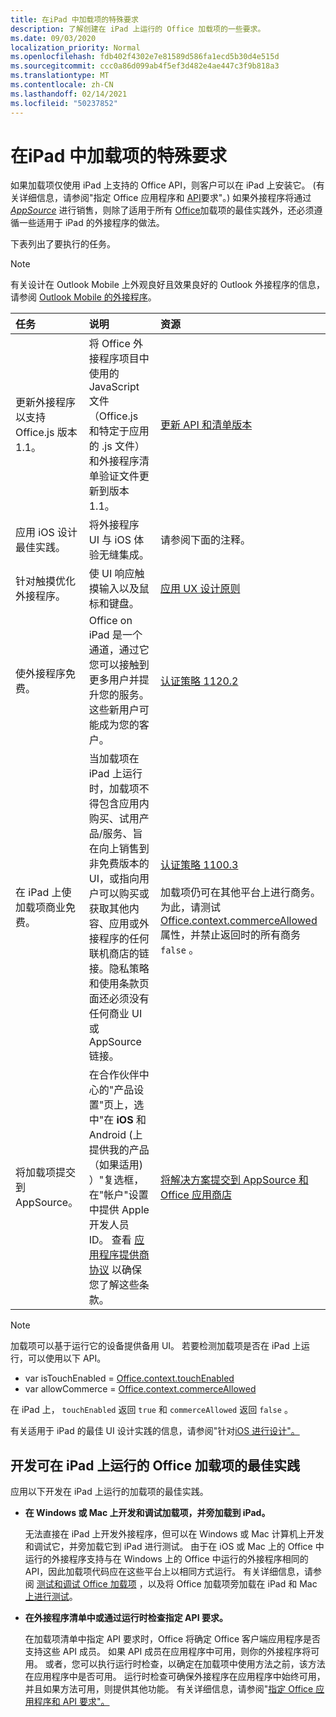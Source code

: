 ```yaml
---
title: 在iPad 中加载项的特殊要求
description: 了解创建在 iPad 上运行的 Office 加载项的一些要求。
ms.date: 09/03/2020
localization_priority: Normal
ms.openlocfilehash: fdb402f4302e7e81589d586fa1ecd5b30d4e515d
ms.sourcegitcommit: ccc0a86d099ab4f5ef3d482e4ae447c3f9b818a3
ms.translationtype: MT
ms.contentlocale: zh-CN
ms.lasthandoff: 02/14/2021
ms.locfileid: "50237852"
---
```

# <a name="special-requirements-for-add-ins-on-the-ipad"></a>在iPad 中加载项的特殊要求

如果加载项仅使用 iPad 上支持的 Office API，则客户可以在 iPad 上安装它。  (有关详细信息，请参阅"指定 Office 应用程序和 [API](specify-office-hosts-and-api-requirements.md)要求"。) 如果外接程序将通过 *[AppSource](https://appsource.microsoft.com)* 进行销售，则除了适用于所有 [Office](../concepts/add-in-development-best-practices.md)加载项的最佳实践外，还必须遵循一些适用于 iPad 的外接程序的做法。

下表列出了要执行的任务。

> [!NOTE]
> 有关设计在 Outlook Mobile 上外观良好且效果良好的 Outlook 外接程序的信息，请参阅 [Outlook Mobile 的外接程序](../outlook/outlook-mobile-addins.md)。

|任务|说明|资源|
|:-----|:-----|:-----|
|更新外接程序以支持 Office.js 版本 1.1。|将 Office 外接程序项目中使用的 JavaScript 文件（Office.js 和特定于应用的 .js 文件）和外接程序清单验证文件更新到版本 1.1。|[更新 API 和清单版本](update-your-javascript-api-for-office-and-manifest-schema-version.md)|
|应用 iOS 设计最佳实践。|将外接程序 UI 与 iOS 体验无缝集成。| 请参阅下面的注释。 |
|针对触摸优化外接程序。|使 UI 响应触摸输入以及鼠标和键盘。|[应用 UX 设计原则](../concepts/add-in-development-best-practices.md#apply-ux-design-principles)|
|使外接程序免费。|Office on iPad 是一个通道，通过它您可以接触到更多用户并提升您的服务。这些新用户可能成为您的客户。|[认证策略 1120.2](/legal/marketplace/certification-policies#11202-acquisition-pricing-and-terms)|
|在 iPad 上使加载项商业免费。|当加载项在 iPad 上运行时，加载项不得包含应用内购买、试用产品/服务、旨在向上销售到非免费版本的 UI，或指向用户可以购买或获取其他内容、应用或外接程序的任何联机商店的链接。隐私策略和使用条款页面还必须没有任何商业 UI 或 AppSource 链接。|[认证策略 1100.3](/legal/marketplace/certification-policies#11003-selling-additional-features)<br><br>加载项仍可在其他平台上进行商务。 为此，请测试 [Office.context.commerceAllowed](/javascript/api/office/office.context#commerceallowed) 属性，并禁止返回时的所有商务 `false` 。|
|将加载项提交到 AppSource。|在合作伙伴中心的"产品设置"页上，选中"在 **iOS** 和 Android (上提供我的产品（如果适用) ）"复选框，在"帐户"设置中提供 Apple 开发人员 ID。 查看 [应用程序提供商协议](https://go.microsoft.com/fwlink/?linkid=715691) 以确保您了解这些条款。|[将解决方案提交到 AppSource 和 Office 应用商店](/office/dev/store/submit-to-appsource-via-partner-center)|

> [!NOTE]
> 加载项可以基于运行它的设备提供备用 UI。 若要检测加载项是否在 iPad 上运行，可以使用以下 API。
>
> - var isTouchEnabled = [Office.context.touchEnabled](/javascript/api/office/office.context#touchenabled)
> - var allowCommerce = [Office.context.commerceAllowed](/javascript/api/office/office.context#commerceallowed)
>
> 在 iPad 上， `touchEnabled` 返回 `true` 和 `commerceAllowed` 返回 `false` 。
>
> 有关适用于 iPad 的最佳 UI 设计实践的信息，请参阅"针对[iOS 进行设计"。](https://developer.apple.com/library/ios/documentation/UserExperience/Conceptual/MobileHIG/)

## <a name="best-practices-for-developing-office-add-ins-that-can-run-on-ipad"></a>开发可在 iPad 上运行的 Office 加载项的最佳实践

应用以下开发在 iPad 上运行的加载项的最佳实践。

-  **在 Windows 或 Mac 上开发和调试加载项，并旁加载到 iPad。**

    无法直接在 iPad 上开发外接程序，但可以在 Windows 或 Mac 计算机上开发和调试它，并旁加载它到 iPad 进行测试。 由于在 iOS 或 Mac 上的 Office 中运行的外接程序支持与在 Windows 上的 Office 中运行的外接程序相同的 API，因此加载项代码应在这些平台上以相同方式运行。 有关详细信息，请参阅 [测试和调试 Office 加载项](../testing/test-debug-office-add-ins.md) ，以及将 Office 加载项旁加载在 iPad 和 Mac [上进行测试](../testing/sideload-an-office-add-in-on-ipad-and-mac.md)。

-  **在外接程序清单中或通过运行时检查指定 API 要求。**

    在加载项清单中指定 API 要求时，Office 将确定 Office 客户端应用程序是否支持这些 API 成员。 如果 API 成员在应用程序中可用，则你的外接程序将可用。 或者，您可以执行运行时检查，以确定在加载项中使用方法之前，该方法在应用程序中是否可用。 运行时检查可确保外接程序在应用程序中始终可用，并且如果方法可用，则提供其他功能。 有关详细信息，请参阅"[指定 Office 应用程序和 API 要求"。](specify-office-hosts-and-api-requirements.md)
